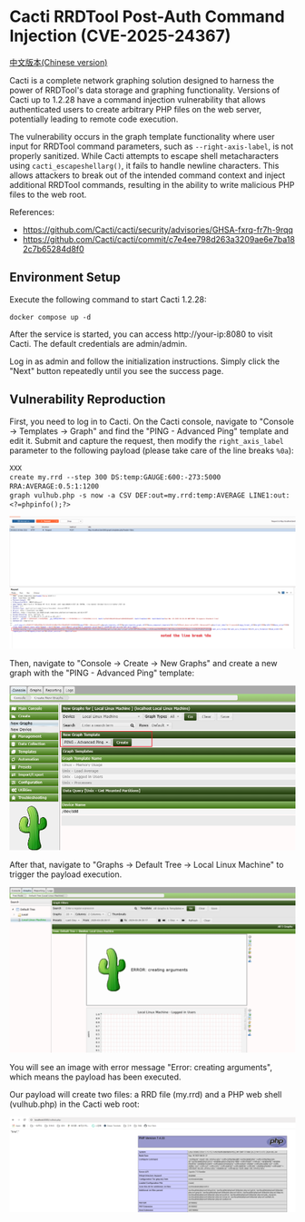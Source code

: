 # Cacti RRDTool Post-Auth Command Injection (CVE-2025-24367)

[中文版本(Chinese version)](./README.zh-cn.md)

Cacti is a complete network graphing solution designed to harness the power of RRDTool's data storage and graphing functionality. Versions of Cacti up to 1.2.28 have a command injection vulnerability that allows authenticated users to create arbitrary PHP files on the web server, potentially leading to remote code execution.

The vulnerability occurs in the graph template functionality where user input for RRDTool command parameters, such as `--right-axis-label`, is not properly sanitized. While Cacti attempts to escape shell metacharacters using `cacti_escapeshellarg()`, it fails to handle newline characters. This allows attackers to break out of the intended command context and inject additional RRDTool commands, resulting in the ability to write malicious PHP files to the web root.

References:

- <https://github.com/Cacti/cacti/security/advisories/GHSA-fxrq-fr7h-9rqq>
- <https://github.com/Cacti/cacti/commit/c7e4ee798d263a3209ae6e7ba182c7b65284d8f0>

## Environment Setup

Execute the following command to start Cacti 1.2.28:

```
docker compose up -d
```

After the service is started, you can access http://your-ip:8080 to visit Cacti. The default credentials are admin/admin.

Log in as admin and follow the initialization instructions. Simply click the "Next" button repeatedly until you see the success page.

## Vulnerability Reproduction

First, you need to log in to Cacti. On the Cacti console, navigate to "Console → Templates → Graph" and find the "PING - Advanced Ping" template and edit it. Submit and capture the request, then modify the `right_axis_label` parameter to the following payload (please take care of the line breaks `%0a`):

```
XXX
create my.rrd --step 300 DS:temp:GAUGE:600:-273:5000 RRA:AVERAGE:0.5:1:1200
graph vulhub.php -s now -a CSV DEF:out=my.rrd:temp:AVERAGE LINE1:out:<?=phpinfo();?>
```

![](1.png)

Then, navigate to "Console → Create → New Graphs" and create a new graph with the "PING - Advanced Ping" template:

![](2.png)

After that, navigate to "Graphs → Default Tree → Local Linux Machine" to trigger the payload execution.

![](3.png)

You will see an image with error message "Error: creating arguments", which means the payload has been executed.

Our payload will create two files: a RRD file (my.rrd) and a PHP web shell (vulhub.php) in the Cacti web root:

![](4.png)
